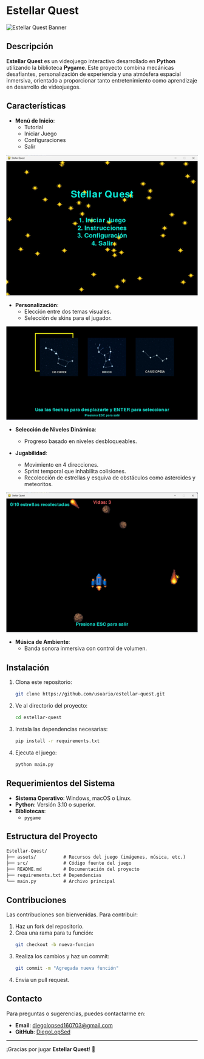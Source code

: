 # Estellar Quest

![Estellar Quest Banner](assets/banner.png)

## Descripción
**Estellar Quest** es un videojuego interactivo desarrollado en **Python** utilizando la biblioteca **Pygame**. Este proyecto combina mecánicas desafiantes, personalización de experiencia y una atmósfera espacial inmersiva, orientado a proporcionar tanto entretenimiento como aprendizaje en desarrollo de videojuegos.

## Características
- **Menú de Inicio**:
  - Tutorial
  - Iniciar Juego
  - Configuraciones
  - Salir

![Menú de Inicio](assets/resource_menu.jpg)

- **Personalización**:
  - Elección entre dos temas visuales.
  - Selección de skins para el jugador.

![Personalización](assets/customization_preview.jpg)

- **Selección de Niveles Dinámica**:
  - Progreso basado en niveles desbloqueables.

- **Jugabilidad**:
  - Movimiento en 4 direcciones.
  - Sprint temporal que inhabilita colisiones.
  - Recolección de estrellas y esquiva de obstáculos como asteroides y meteoritos.

![Jugabilidad](assets/gameplay_preview.jpg)

- **Música de Ambiente**:
  - Banda sonora inmersiva con control de volumen.

## Instalación
1. Clona este repositorio:
   ```bash
   git clone https://github.com/usuario/estellar-quest.git
   ```
2. Ve al directorio del proyecto:
   ```bash
   cd estellar-quest
   ```
3. Instala las dependencias necesarias:
   ```bash
   pip install -r requirements.txt
   ```
4. Ejecuta el juego:
   ```bash
   python main.py
   ```

## Requerimientos del Sistema
- **Sistema Operativo**: Windows, macOS o Linux.
- **Python**: Versión 3.10 o superior.
- **Bibliotecas**:
  - `pygame`

## Estructura del Proyecto
```
Estellar-Quest/
├── assets/          # Recursos del juego (imágenes, música, etc.)
├── src/             # Código fuente del juego
├── README.md        # Documentación del proyecto
├── requirements.txt # Dependencias
└── main.py          # Archivo principal
```

## Contribuciones
Las contribuciones son bienvenidas. Para contribuir:
1. Haz un fork del repositorio.
2. Crea una rama para tu función:
   ```bash
   git checkout -b nueva-funcion
   ```
3. Realiza los cambios y haz un commit:
   ```bash
   git commit -m "Agregada nueva función"
   ```
4. Envía un pull request.


## Contacto
Para preguntas o sugerencias, puedes contactarme en:
- **Email**: diegolopsed160703@gmail.com
- **GitHub**: [DiegoLopSed](https://github.com/DiegoLopSed)

---

¡Gracias por jugar **Estellar Quest**! 🚀
